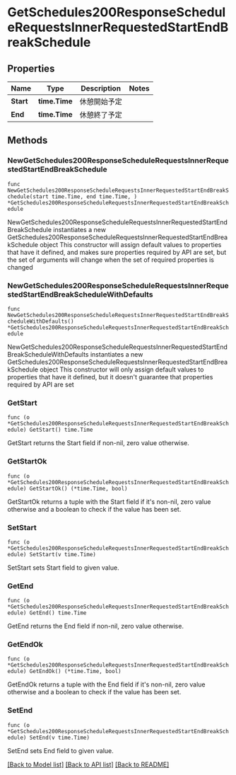 # GetSchedules200ResponseScheduleRequestsInnerRequestedStartEndBreakSchedule

## Properties

Name | Type | Description | Notes
------------ | ------------- | ------------- | -------------
**Start** | **time.Time** | 休憩開始予定 | 
**End** | **time.Time** | 休憩終了予定 | 

## Methods

### NewGetSchedules200ResponseScheduleRequestsInnerRequestedStartEndBreakSchedule

`func NewGetSchedules200ResponseScheduleRequestsInnerRequestedStartEndBreakSchedule(start time.Time, end time.Time, ) *GetSchedules200ResponseScheduleRequestsInnerRequestedStartEndBreakSchedule`

NewGetSchedules200ResponseScheduleRequestsInnerRequestedStartEndBreakSchedule instantiates a new GetSchedules200ResponseScheduleRequestsInnerRequestedStartEndBreakSchedule object
This constructor will assign default values to properties that have it defined,
and makes sure properties required by API are set, but the set of arguments
will change when the set of required properties is changed

### NewGetSchedules200ResponseScheduleRequestsInnerRequestedStartEndBreakScheduleWithDefaults

`func NewGetSchedules200ResponseScheduleRequestsInnerRequestedStartEndBreakScheduleWithDefaults() *GetSchedules200ResponseScheduleRequestsInnerRequestedStartEndBreakSchedule`

NewGetSchedules200ResponseScheduleRequestsInnerRequestedStartEndBreakScheduleWithDefaults instantiates a new GetSchedules200ResponseScheduleRequestsInnerRequestedStartEndBreakSchedule object
This constructor will only assign default values to properties that have it defined,
but it doesn't guarantee that properties required by API are set

### GetStart

`func (o *GetSchedules200ResponseScheduleRequestsInnerRequestedStartEndBreakSchedule) GetStart() time.Time`

GetStart returns the Start field if non-nil, zero value otherwise.

### GetStartOk

`func (o *GetSchedules200ResponseScheduleRequestsInnerRequestedStartEndBreakSchedule) GetStartOk() (*time.Time, bool)`

GetStartOk returns a tuple with the Start field if it's non-nil, zero value otherwise
and a boolean to check if the value has been set.

### SetStart

`func (o *GetSchedules200ResponseScheduleRequestsInnerRequestedStartEndBreakSchedule) SetStart(v time.Time)`

SetStart sets Start field to given value.


### GetEnd

`func (o *GetSchedules200ResponseScheduleRequestsInnerRequestedStartEndBreakSchedule) GetEnd() time.Time`

GetEnd returns the End field if non-nil, zero value otherwise.

### GetEndOk

`func (o *GetSchedules200ResponseScheduleRequestsInnerRequestedStartEndBreakSchedule) GetEndOk() (*time.Time, bool)`

GetEndOk returns a tuple with the End field if it's non-nil, zero value otherwise
and a boolean to check if the value has been set.

### SetEnd

`func (o *GetSchedules200ResponseScheduleRequestsInnerRequestedStartEndBreakSchedule) SetEnd(v time.Time)`

SetEnd sets End field to given value.



[[Back to Model list]](../README.md#documentation-for-models) [[Back to API list]](../README.md#documentation-for-api-endpoints) [[Back to README]](../README.md)


